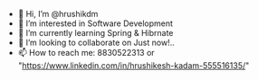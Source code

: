 - 👋 Hi, I’m @hrushikdm
- 👀 I’m interested in Software Development
- 🌱 I’m currently learning Spring & Hibrnate
- 💞️ I’m looking to collaborate on Just now!..
- 📫 How to reach me: 8830522313 or "https://www.linkedin.com/in/hrushikesh-kadam-555516135/"

